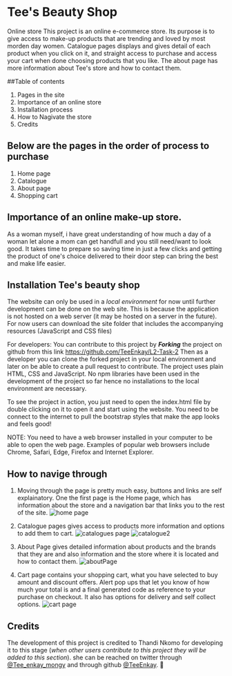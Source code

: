 # Tee's Beauty Shop
Online store
This project is an online e-commerce store. Its purpose is to give access to make-up products that are trending and loved by most morden day women. Catalogue pages displays and gives detail of each product when you click on it, and straight access to purchase and access your cart when done choosing products that you like. The about page has more information about Tee's store and how to contact them.

##Table of contents
1. Pages in the site
2. Importance of an online store
3. Installation process
4. How to Nagivate the store
5. Credits

## Below are the pages in the order of process to purchase
1. Home page
2. Catalogue
3. About page
4. Shopping cart

## Importance of an online make-up store.

As a woman myself, i have great understanding of how much a day of a woman let alone a mom can get handfull and you still need/want to look good. It takes time to prepare so saving time in just a few clicks and getting the product of one's choice delivered to their door step can bring the best and make life easier.

## Installation Tee's beauty shop

The website can only be used in a _local environment_ for now until further development can be done on the web site. This is because the application is not hosted on a web server (it may be hosted on a server in the future). For now users can download the site folder that includes the accompanying resources (JavaScript and CSS files)

For developers: You can contribute to this project by _**Forking**_ the project on github from this link https://github.com/TeeEnkay/L2-Task-2 Then as a developer you can clone the forked project in your local environment and later on be able to create a pull request to contribute. The project uses plain HTML, CSS and JavaScript. No npm libraries have been used in the development of the project so far hence no installations to the local environment are necessary.

To see the project in action, you just need to open the index.html file by double clicking on it to open it and start using the website. You need to be connect to the internet to pull the bootstrap styles that make the app looks and feels good!

NOTE: You need to have a web browser installed in your computer to be able to open the web page. Examples of popular web browsers include Chrome, Safari, Edge, Firefox and Internet Explorer.

## How to navige through

1. Moving through the page is pretty much easy, buttons and links are self explainatory. One the first page is the Home page, which has information about the store and a navigation bar that links you to the rest of the site.
![home page]("\images\Homepage.jpg")

2. Catalogue pages gives access to products more information and options to add them to cart.
 ![catalogues page]("../images/cataloguePage.jpg")
 ![catalogue2]("../images/catalogue2.jpg")

3. About Page gives detailed information about products and the brands that they are and also information and the store where it is located and how to contact them.
![aboutPage]("../images/aboutPage.jpg")

4. Cart page contains your shopping cart, what you have selected to buy amount and discount offers. Alert pop ups that let you know of how much your total is and a final generated code as reference to your purchase on checkout. It also has options for delivery and self collect options.
![cart page]("../images/cart.jpg")

## Credits

The development of this project is credited to Thandi Nkomo for developing it to this stage (_when other users contribute to this project they will be added to this section_). she can be reached on twitter through [@Tee_enkay_mongy](https://twitter.com/Tee_enkay_mongy) and through github [@TeeEnkay](https://github.com/TeeEnkay).
🚀



